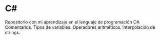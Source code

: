 # C#
Repositorio con mi aprendizaje en el lenguaje de programación C#. Comentarios. Tipos de variables. Operadores aritméticos. Interpolación de strings.
